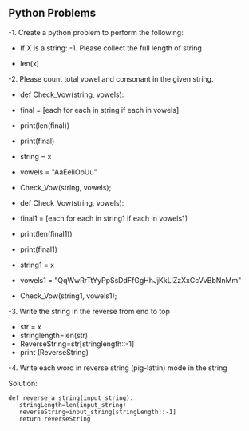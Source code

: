 
## Python Problems ##


-1. Create a python problem to perform the following:
- If X is a string:
-1. Please collect the full length of string
 
- len(x)
 
 -2. Please count total vowel and consonant in the given string.
 
- def Check_Vow(string, vowels): 
-    final = [each for each in string if each in vowels] 
-    print(len(final)) 
-    print(final) 
       
- string = x
- vowels = "AaEeIiOoUu"
- Check_Vow(string, vowels); 

- def Check_Vow(string, vowels): 
-    final1 = [each for each in string1 if each in vowels1] 
-    print(len(final1)) 
-    print(final1) 
       
- string1 = x
- vowels1 = "QqWwRrTtYyPpSsDdFfGgHhJjKkLlZzXxCcVvBbNnMm"
- Check_Vow(string1, vowels1); 

-3. Write the string in the reverse from end to top
 
- str = x 
- stringlength=len(str)
- ReverseString=str[stringlength::-1]
- print (ReverseString)

-4. Write each word in reverse string (pig-lattin) mode in the string
 
 Solution:
 
 ```
 def reverse_a_string(input_string):
    stringLength=len(input_string)
    reverseString=input_string[stringLength::-1]
    return reverseString
 ```
